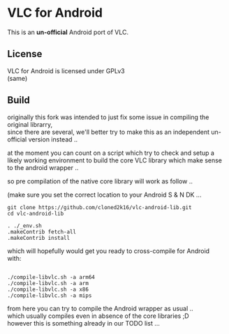 # VLC for Android
This is an <b>un-official</b> Android port of VLC.

## License

VLC for Android is licensed under GPLv3  
(same)

## Build

originally this fork was intended to just fix some issue in compiling the original librarry,  
since there are several, we'll better try to make this as an independent un-official version instead ..

at the moment you can count on a script which try to check and setup 
a likely working environment to build the core VLC library which make sense to the android wrapper ..

so pre compilation of the native core library will work as follow ..

(make sure you set the correct location to your Android S & N DK ...


```shell
git clone https://github.com/cloned2k16/vlc-android-lib.git
cd vlc-android-lib

. ./_env.sh
.makeContrib fetch-all
.makeContrib install
```
which will hopefully would get you ready to cross-compile for Android  
with:

```shell

./compile-libvlc.sh -a arm64
./compile-libvlc.sh -a arm
./compile-libvlc.sh -a x86
./compile-libvlc.sh -a mips

```

from here you can try to compile the Android wrapper as usual ..   
which usually compiles even in absence of the core libraries ;D   
however this is something already in our TODO list ...   



